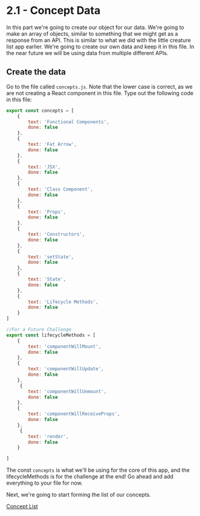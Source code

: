 # 2.1 - Concept Data

In this part we're going to create our object for our data. We're going to make an array of objects, similar to something that we might get as a response from an API. This is similar to what we did with the little creature list app earlier. We're going to create our own data and keep it in this file. In the near future we will be using data from multiple different APIs.

## Create the data

Go to the file called `concepts.js`. Note that the lower case is correct, as we are not creating a React component in this file. Type out the following code in this file:

```javascript
export const concepts = [
    {
        text: 'Functional Components',
        done: false
    },
    {
        text: 'Fat Arrow',
        done: false
    },
    {
        text: 'JSX',
        done: false
    },
    {
        text: 'Class Component',
        done: false
    },
    {
        text: 'Props',
        done: false
    },
    {
        text: 'Constructors',
        done: false
    },
    {
        text: 'setState',
        done: false
    },
    {
        text: 'State',
        done: false
    },
    {
        text: 'Lifecycle Methods',
        done: false
    }
]

//For a Future Challenge
export const lifecycleMethods = [
    {
        text: 'componentWillMount',
        done: false
    },
    {
        text: 'componentWillUpdate',
        done: false
    }, 
     {
        text: 'componentWillUnmount',
        done: false
    },
    {
        text: 'componentWillReceiveProps',
        done: false
    },
     {
        text: 'render',
        done: false
    }

]
```

The const `concepts` is what we'll be using for the core of this app, and the lifecycleMethods is for the challenge at the end! Go ahead and add everything to your file for now.

Next, we're going to start forming the list of our concepts.

[Concept List](https://github.com/eleven-fifty-academy/javascript-301-reactfundamentals/tree/15f9858937cc5e33028b20419c7a5857382f91f8/apps/02-concept-list/2.2-concepts-list-app.md)

